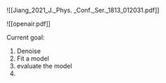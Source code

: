 ![[Jiang_2021_J._Phys. _Conf._Ser._1813_012031.pdf]]

![[openair.pdf]]


Current goal:
1. Denoise 
2. Fit a model
3. evaluate the model
4. 